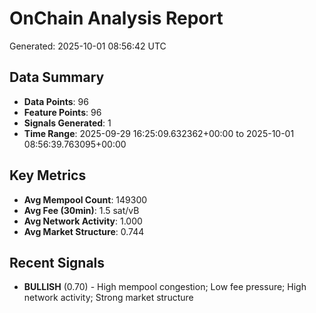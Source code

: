 # OnChain Analysis Report
Generated: 2025-10-01 08:56:42 UTC

## Data Summary
- **Data Points**: 96
- **Feature Points**: 96
- **Signals Generated**: 1
- **Time Range**: 2025-09-29 16:25:09.632362+00:00 to 2025-10-01 08:56:39.763095+00:00

## Key Metrics
- **Avg Mempool Count**: 149300
- **Avg Fee (30min)**: 1.5 sat/vB
- **Avg Network Activity**: 1.000
- **Avg Market Structure**: 0.744

## Recent Signals
- **BULLISH** (0.70) - High mempool congestion; Low fee pressure; High network activity; Strong market structure
